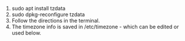 1. sudo apt install tzdata
2. sudo dpkg-reconfigure tzdata
3. Follow the directions in the terminal.
4. The timezone info is saved in /etc/timezone - which can be edited or used below.
